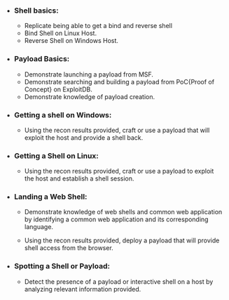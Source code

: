- ### Shell basics:

	- Replicate being able to get a bind and reverse shell 
	- Bind Shell on Linux Host.
	- Reverse Shell on Windows Host.

- ### Payload Basics:

	- Demonstrate launching a payload from MSF.
	- Demonstrate searching and building a payload from PoC{Proof of Concept} on ExploitDB.
	- Demonstrate knowledge of payload creation.

- ### Getting a shell on Windows:

	- Using the recon results provided, craft or use a payload that will exploit the host and provide a shell back.

- ### Getting a Shell on Linux:

	- Using the recon results provided, craft or use a payload to exploit the host and establish a shell session.

- ### Landing a Web Shell:

	- Demonstrate knowledge of web shells and common web application by identifying a common web application and its corresponding language.
	
	- Using the recon results provided, deploy a payload that will provide shell access from the browser.

- ### Spotting a Shell or Payload:

	- Detect the presence of a payload or  interactive shell on a host by analyzing relevant information provided.
